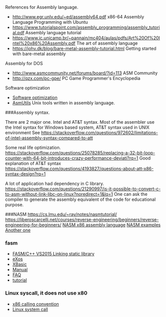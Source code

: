 References for Assembly language.

* http://www.egr.unlv.edu/~ed/assembly64.pdf   x86-64  Assembly Language Programming with Ubuntu
* https://www.tutorialspoint.com/assembly_programming/assembly_tutorial.pdf  Assembly language tutorial
* https://www.ic.unicamp.br/~pannain/mc404/aulas/pdfs/Art%20Of%20Intel%20x86%20Assembly.pdf  The art of assembly language 
* https://johv.dk/blog/bare-metal-assembly-tutorial.html Getting started with bare-metal assembly

Assembly for DOS

* http://www.asmcommunity.net/forums/board/?id=113 ASM Community
* http://qzx.com/pc-gpe/  PC Game Programmer's Encyclopedia


Software optimization
* [Software optimization](https://www.agner.org/optimize/?e=0#testp)
* [AsmUtils](http://asm.sourceforge.net/asmutils.html)  Unix tools written in assembly language.


###Assembly syntax.

There are 2 major one. Intel and AT&T syntax.  Most of the assembler use the Intel syntax for Windows based system,  AT&T syntax used in UNIX environment 
See https://stackoverflow.com/questions/972602/limitations-of-intel-assembly-syntax-compared-to-att 

Some real life optimization. https://stackoverflow.com/questions/25078285/replacing-a-32-bit-loop-counter-with-64-bit-introduces-crazy-performance-deviati?rq=1
Good explanation of AT&T syntax https://stackoverflow.com/questions/4193827/questions-about-att-x86-syntax-design?rq=1

A lot of application had dependency in C library.  https://stackoverflow.com/questions/21290997/is-it-possible-to-convert-c-to-asm-without-link-libc-on-linux?noredirect=1&lq=1  One can ask the compiler to generate the assembly equivalent of the code for educational purpose.

###NASM
https://cs.lmu.edu/~ray/notes/nasmtutorial/
https://liberoscarcelli.net/courses/reverse-engineering/beginners/reverse-engineering-for-beginners/
[NASM x86 assembly language](https://asmtutor.com/) 
[NASM examples](http://libra.cs.virginia.edu/~aaron/08-nasm/nasmexamples.html)
[Another one](https://www.tutorialspoint.com/assembly_programming/index.htm)



### fasm
* [FASM/C++ VS2015 Linking static library](https://www.reddit.com/r/learnprogramming/comments/4zjyrt/fasmc_vs2015_linking_static_library/)
* [eXos](https://github.com/gwoplock/ExOS)
* [XBasic](https://www.github.com/RinkuruAi/XBASIC)
* [Manual](https://flatassembler.net/docs.php?article=manual)
* [FAQ](https://board.flatassembler.net/topic.php?t=2530)
* [tutorial](https://gpfault.net/posts/asm-tut-0.txt.html)

### Linux syscall, it does not use x80
* [x86 calling convention](https://en.wikipedia.org/wiki/X86_calling_conventions#System_V_AMD64_ABI)
* [Linux system call](https://blog.rchapman.org/posts/Linux_System_Call_Table_for_x86_64/)

